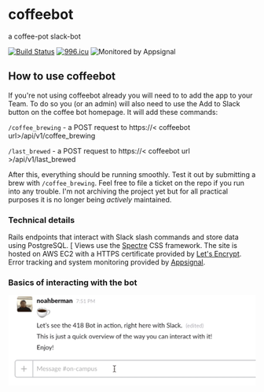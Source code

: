 # coffeebot 

a coffee-pot slack-bot

[![Build Status](https://travis-ci.org/bermannoah/coffee-bot.svg?branch=master)](https://travis-ci.org/bermannoah/coffee-bot)
[![996.icu](https://img.shields.io/badge/link-996.icu-red.svg)](https://996.icu/#/en_US)
![Monitored by Appsignal](https://img.shields.io/badge/monitored%20by-Appsignal-green?link=https://appsignal.com)

## How to use coffeebot
If you're not using coffeebot already you will need to to add the app to your Team. To do so you (or an admin) will also need to use the Add to Slack button on the coffee bot homepage. It will add these commands:

`/coffee_brewing` - a POST request to https://< coffeebot url>/api/v1/coffee_brewing

`/last_brewed` - a POST request to https://< coffeebot url >/api/v1/last_brewed

After this, everything should be running smoothly. Test it out by submitting a brew with `/coffee_brewing`.  Feel free to file a ticket on the repo if you run into any trouble. I'm not archiving the project yet but for all practical purposes it is no longer being _actively_ maintained.

### Technical details

Rails endpoints that interact with Slack slash commands and store data using PostgreSQL.  [
Views use the [Spectre](https://picturepan2.github.io/spectre/) CSS framework. The site is hosted on AWS EC2 with a HTTPS certificate provided by [Let's Encrypt](https://letsencrypt.org/). Error tracking and system monitoring provided by [Appsignal](https://appsignal.com).

### Basics of interacting with the bot
![gif of interaction](https://github.com/bermannoah/repo-images/blob/master/cb_basics.gif)
